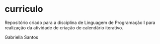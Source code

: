 # curriculo
Repositório criado para a disciplina de Linguagem de Programação I para 
realização da atividade de criação de calendário iterativo.

Gabriella Santos